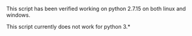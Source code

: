 This script has been verified working on python 2.7.15 on both linux and windows.

This script currently does not work for python 3.*
